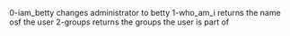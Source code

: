 0-iam_betty changes administrator to betty
1-who_am_i returns the name osf the user
2-groups returns the groups the user is part of
